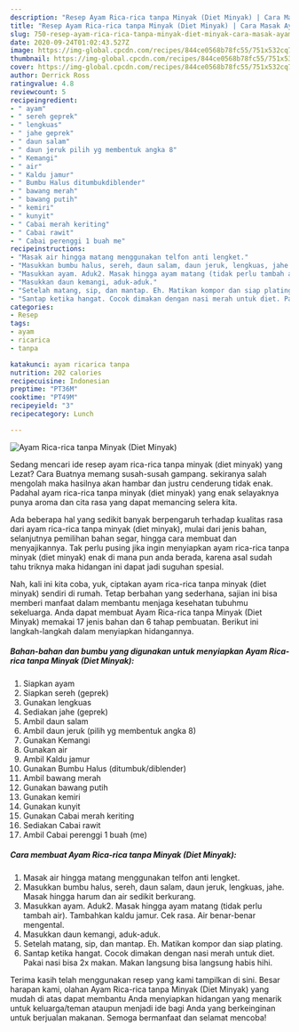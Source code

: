 ```yaml
---
description: "Resep Ayam Rica-rica tanpa Minyak (Diet Minyak) | Cara Masak Ayam Rica-rica tanpa Minyak (Diet Minyak) Yang Sedap"
title: "Resep Ayam Rica-rica tanpa Minyak (Diet Minyak) | Cara Masak Ayam Rica-rica tanpa Minyak (Diet Minyak) Yang Sedap"
slug: 750-resep-ayam-rica-rica-tanpa-minyak-diet-minyak-cara-masak-ayam-rica-rica-tanpa-minyak-diet-minyak-yang-sedap
date: 2020-09-24T01:02:43.527Z
image: https://img-global.cpcdn.com/recipes/844ce0568b78fc55/751x532cq70/ayam-rica-rica-tanpa-minyak-diet-minyak-foto-resep-utama.jpg
thumbnail: https://img-global.cpcdn.com/recipes/844ce0568b78fc55/751x532cq70/ayam-rica-rica-tanpa-minyak-diet-minyak-foto-resep-utama.jpg
cover: https://img-global.cpcdn.com/recipes/844ce0568b78fc55/751x532cq70/ayam-rica-rica-tanpa-minyak-diet-minyak-foto-resep-utama.jpg
author: Derrick Ross
ratingvalue: 4.8
reviewcount: 5
recipeingredient:
- " ayam"
- " sereh geprek"
- " lengkuas"
- " jahe geprek"
- " daun salam"
- " daun jeruk pilih yg membentuk angka 8"
- " Kemangi"
- " air"
- " Kaldu jamur"
- " Bumbu Halus ditumbukdiblender"
- " bawang merah"
- " bawang putih"
- " kemiri"
- " kunyit"
- " Cabai merah keriting"
- " Cabai rawit"
- " Cabai perenggi 1 buah me"
recipeinstructions:
- "Masak air hingga matang menggunakan telfon anti lengket."
- "Masukkan bumbu halus, sereh, daun salam, daun jeruk, lengkuas, jahe. Masak hingga harum dan air sedikit berkurang."
- "Masukkan ayam. Aduk2. Masak hingga ayam matang (tidak perlu tambah air). Tambahkan kaldu jamur. Cek rasa. Air benar-benar mengental."
- "Masukkan daun kemangi, aduk-aduk."
- "Setelah matang, sip, dan mantap. Eh. Matikan kompor dan siap plating."
- "Santap ketika hangat. Cocok dimakan dengan nasi merah untuk diet. Pakai nasi bisa 2x makan. Makan langsung bisa langsung habis hihi."
categories:
- Resep
tags:
- ayam
- ricarica
- tanpa

katakunci: ayam ricarica tanpa 
nutrition: 202 calories
recipecuisine: Indonesian
preptime: "PT36M"
cooktime: "PT49M"
recipeyield: "3"
recipecategory: Lunch

---
```



![Ayam Rica-rica tanpa Minyak (Diet Minyak)](https://img-global.cpcdn.com/recipes/844ce0568b78fc55/751x532cq70/ayam-rica-rica-tanpa-minyak-diet-minyak-foto-resep-utama.jpg)

Sedang mencari ide resep ayam rica-rica tanpa minyak (diet minyak) yang Lezat? Cara Buatnya memang susah-susah gampang. sekiranya salah mengolah maka hasilnya akan hambar dan justru cenderung tidak enak. Padahal ayam rica-rica tanpa minyak (diet minyak) yang enak selayaknya punya aroma dan cita rasa yang dapat memancing selera kita.

Ada beberapa hal yang sedikit banyak berpengaruh terhadap kualitas rasa dari ayam rica-rica tanpa minyak (diet minyak), mulai dari jenis bahan, selanjutnya pemilihan bahan segar, hingga cara membuat dan menyajikannya. Tak perlu pusing jika ingin menyiapkan ayam rica-rica tanpa minyak (diet minyak) enak di mana pun anda berada, karena asal sudah tahu triknya maka hidangan ini dapat jadi suguhan spesial.




Nah, kali ini kita coba, yuk, ciptakan ayam rica-rica tanpa minyak (diet minyak) sendiri di rumah. Tetap berbahan yang sederhana, sajian ini bisa memberi manfaat dalam membantu menjaga kesehatan tubuhmu sekeluarga. Anda dapat membuat Ayam Rica-rica tanpa Minyak (Diet Minyak) memakai 17 jenis bahan dan 6 tahap pembuatan. Berikut ini langkah-langkah dalam menyiapkan hidangannya.

<!--inarticleads1-->

##### Bahan-bahan dan bumbu yang digunakan untuk menyiapkan Ayam Rica-rica tanpa Minyak (Diet Minyak):

1. Siapkan  ayam
1. Siapkan  sereh (geprek)
1. Gunakan  lengkuas
1. Sediakan  jahe (geprek)
1. Ambil  daun salam
1. Ambil  daun jeruk (pilih yg membentuk angka 8)
1. Gunakan  Kemangi
1. Gunakan  air
1. Ambil  Kaldu jamur
1. Gunakan  Bumbu Halus (ditumbuk/diblender)
1. Ambil  bawang merah
1. Gunakan  bawang putih
1. Gunakan  kemiri
1. Gunakan  kunyit
1. Gunakan  Cabai merah keriting
1. Sediakan  Cabai rawit
1. Ambil  Cabai perenggi 1 buah (me)




<!--inarticleads2-->

##### Cara membuat Ayam Rica-rica tanpa Minyak (Diet Minyak):

1. Masak air hingga matang menggunakan telfon anti lengket.
1. Masukkan bumbu halus, sereh, daun salam, daun jeruk, lengkuas, jahe. Masak hingga harum dan air sedikit berkurang.
1. Masukkan ayam. Aduk2. Masak hingga ayam matang (tidak perlu tambah air). Tambahkan kaldu jamur. Cek rasa. Air benar-benar mengental.
1. Masukkan daun kemangi, aduk-aduk.
1. Setelah matang, sip, dan mantap. Eh. Matikan kompor dan siap plating.
1. Santap ketika hangat. Cocok dimakan dengan nasi merah untuk diet. Pakai nasi bisa 2x makan. Makan langsung bisa langsung habis hihi.




Terima kasih telah menggunakan resep yang kami tampilkan di sini. Besar harapan kami, olahan Ayam Rica-rica tanpa Minyak (Diet Minyak) yang mudah di atas dapat membantu Anda menyiapkan hidangan yang menarik untuk keluarga/teman ataupun menjadi ide bagi Anda yang berkeinginan untuk berjualan makanan. Semoga bermanfaat dan selamat mencoba!
